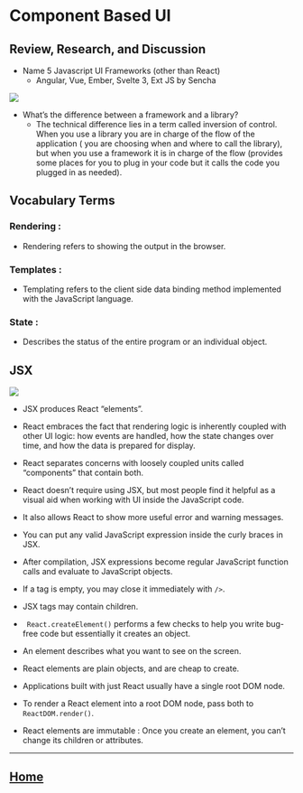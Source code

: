 #  Component Based UI
## Review, Research, and Discussion

* Name 5 Javascript UI Frameworks (other than React)
  * Angular, Vue, Ember, Svelte 3, Ext JS by Sencha
  
<img src ="https://rubygarage.s3.amazonaws.com/uploads/article_image/file/812/js-frameworks.jpg">


* What’s the difference between a framework and a library?
  * The technical difference lies in a term called inversion of control. When you use a library you are in charge of the flow of the application ( you are choosing when and where to call the library), but when you use a framework it is in charge of the flow (provides some places for you to plug in your code but it calls the code you plugged in as needed). 

## Vocabulary Terms

### Rendering :
* Rendering refers to showing the output in the browser.

### Templates :
* Templating refers to the client side data binding method implemented with the JavaScript language.


### State :
* Describes the status of the entire program or an individual object.




## JSX

<img src ="https://miro.medium.com/max/3440/1*Rvs7u_g6dnDTRF-FMY4vsA.png">

* JSX produces React “elements”.
* React embraces the fact that rendering logic is inherently coupled with other UI logic: how events are handled, how the state changes over time, and how the data is prepared for display.

* React separates concerns with loosely coupled units called “components” that contain both.


* React doesn’t require using JSX, but most people find it helpful as a visual aid when working with UI inside the JavaScript code.
* It also allows React to show more useful error and warning messages.
* You can put any valid JavaScript expression inside the curly braces in JSX. 
* After compilation, JSX expressions become regular JavaScript function calls and evaluate to JavaScript objects.
* If a tag is empty, you may close it immediately with `/>`.
* JSX tags may contain children.
* ` React.createElement()` performs a few checks to help you write bug-free code but essentially it creates an object.


* An element describes what you want to see on the screen.
* React elements are plain objects, and are cheap to create.
* Applications built with just React usually have a single root DOM node.
* To render a React element into a root DOM node, pass both to `ReactDOM.render()`.
* React elements are immutable : Once you create an element, you can’t change its children or attributes.


*****************************************************************

## [ Home ](https://reem-alqurm.github.io/ReadingNotes/)